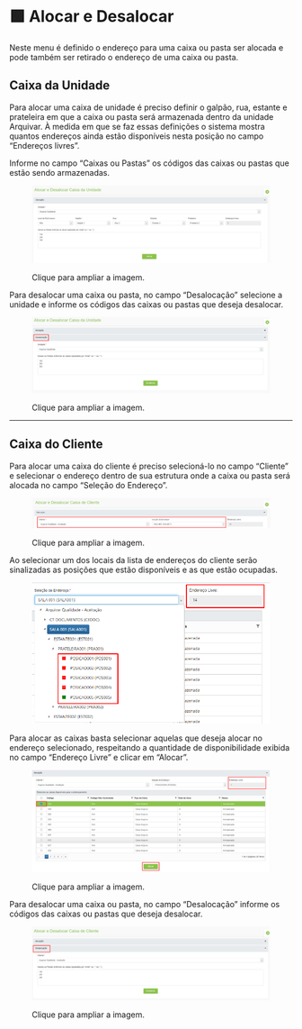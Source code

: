# 🟩 Alocar e Desalocar

Neste menu é definido o endereço para uma caixa ou pasta ser alocada e pode também ser retirado o endereço de uma caixa ou pasta.&#x20;

## Caixa da Unidade&#x20;

Para alocar uma caixa de unidade é preciso definir o galpão, rua, estante e prateleira em que a caixa ou pasta será armazenada dentro da unidade Arquivar. À medida em que se faz essas definições o sistema mostra quantos endereços ainda estão disponíveis nesta posição no campo “Endereços livres”. &#x20;

Informe no campo “Caixas ou Pastas” os códigos das caixas ou pastas que estão sendo armazenadas. &#x20;

<figure><img src="../.gitbook/assets/caixa13.png" alt=""><figcaption><p>Clique para ampliar a imagem.</p></figcaption></figure>

Para desalocar uma caixa ou pasta, no campo “Desalocação” selecione a unidade e informe os códigos das caixas ou pastas que deseja desalocar. &#x20;

<figure><img src="../.gitbook/assets/caixa14 (2).png" alt=""><figcaption><p>Clique para ampliar a imagem.</p></figcaption></figure>

***

## Caixa do Cliente&#x20;

Para alocar uma caixa do cliente é preciso selecioná-lo no campo “Cliente” e selecionar o endereço dentro de sua estrutura onde a caixa ou pasta será alocada no campo “Seleção do Endereço”. &#x20;

<figure><img src="../.gitbook/assets/caixa15 (1).png" alt=""><figcaption><p>Clique para ampliar a imagem.</p></figcaption></figure>

Ao selecionar um dos locais da lista de endereços do cliente serão sinalizadas as posições que estão disponíveis e as que estão ocupadas. &#x20;

<figure><img src="../.gitbook/assets/caixa16 (1).png" alt=""><figcaption></figcaption></figure>

Para alocar as caixas basta selecionar aquelas que deseja alocar no endereço selecionado, respeitando a quantidade de disponibilidade exibida no campo “Endereço Livre” e clicar em “Alocar”. &#x20;

<figure><img src="../.gitbook/assets/caixa17.png" alt=""><figcaption><p>Clique para ampliar a imagem.</p></figcaption></figure>

Para desalocar uma caixa ou pasta, no campo “Desalocação” informe os códigos das caixas ou pastas que deseja desalocar.&#x20;

<figure><img src="../.gitbook/assets/caixa18.png" alt=""><figcaption><p>Clique para ampliar a imagem.</p></figcaption></figure>
